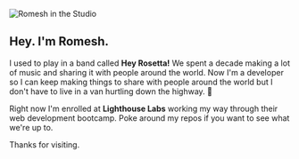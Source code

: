 ![Romesh in the Studio](img/Romeshinthetinykingdom-2.jpg)

## Hey. I'm Romesh.

I used to play in a band called **Hey Rosetta!** We spent a decade making a lot of music and sharing it with people around the world. Now I'm a developer so I can keep making things to share with people around the world but I don't have to live in a van hurtling down the highway. 🚐

Right now I'm enrolled at **Lighthouse Labs** working my way through their web development bootcamp. Poke around my repos if you want to see what we're up to.

Thanks for visiting.






<!--
**rothavanathan/rothavanathan** is a ✨ _special_ ✨ repository because its `README.md` (this file) appears on your GitHub profile.

Here are some ideas to get you started:

- 🔭 I’m currently working on ...
- 🌱 I’m currently learning ...
- 👯 I’m looking to collaborate on ...
- 🤔 I’m looking for help with ...
- 💬 Ask me about ...
- 📫 How to reach me: ...
- 😄 Pronouns: ...
- ⚡ Fun fact: ...
-->

